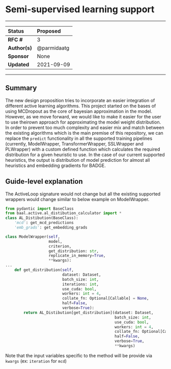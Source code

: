 # Semi-supervised learning support

---
| Status        | Proposed       |
:-------------- |:---------------------------------------------------- |
| **RFC #**     | 3|
| **Author(s)** | @parmidaatg |
| **Sponsor**   | None                 |
| **Updated**   | 2021-09-09                                           |


---

## Summary
The new design proposition tries to incorporate an easier integration of different active learning algorithms. This project started on the bases of using
MCDropout as the core of bayesian approximation in the model. However, as we move forward, we would like to make it easier for the user to use theirown approach
for approximating the model weight distribution. In order to prevent too much complexity and easier mix and match between the existing algorithms which is the main
premise of this repository, we can replace the `predict` functionality in all the supported training pipelines (currently, ModelWrapper, TransformerWrapper, SSLWrapper and PLWrapper)
with a custom defined function which calculates the required distribution for a given heuristic to use. In the case of our current supported heuristics,
the output is distribution of model prediction for almost all heuristics and embedding gradients for BADGE.

## Guide-level explanation
 
The ActiveLoop signature would not change but all the existing supported wrappers would change similar to below example on ModelWrapper.
```python
from pydantic import BaseClass
from baal.active.al_distibution_calculator import *
class AL_Distibution(BaseClass):
    'mcd': get_mcd_predictions
    'emb_grads': get_embedding_grads

class ModelWrapper(self,
                   model,
                   criterion,
                   get_distribution: str,
                   replicate_in_memory=True,
                   **kwargs):
...
    def get_distribution(self,
                         dataset: Dataset,
                         batch_size: int,
                         iterations: int,
                         use_cuda: bool,
                         workers: int = 4,
                         collate_fn: Optional[Callable] = None,
                         half=False,
                         verbose=True):
        return AL_Distibution[get_distribution](dataset: Dataset,
                                                batch_size: int,
                                                use_cuda: bool,
                                                workers: int = 4,
                                                collate_fn: Optional[Callable] = None,
                                                half=False,
                                                verbose=True,
                                                **kwargs)           
```


Note that the input variables specific to the method will be provide via `kwargs` (ex: `iteration` for `mcd`)

